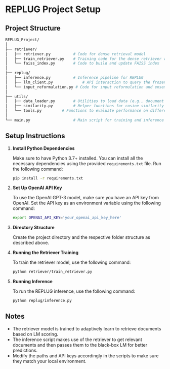 # REPLUG Project Setup

## Project Structure

```bash
REPLUG_Project/
│
├── retriever/
│   ├── retriever.py          # Code for dense retrieval model
│   ├── train_retriever.py    # Training code for the dense retriever with LM-Supervised Retrieval (LSR)
│   └── faiss_index.py        # Code to build and update FAISS index
│
├── replug/
│   ├── inference.py          # Inference pipeline for REPLUG
│   ├── llm_client.py             # API interaction to query the frozen black-box LM (e.g., GPT-3)
│   └── input_reformulation.py # Code for input reformulation and ensemble method
│
├── utils/
│   ├── data_loader.py        # Utilities to load data (e.g., document corpus, queries)
│   ├── similarity.py         # Helper functions for cosine similarity and document embedding
│   └── tools.py         # Functions to evaluate performance on different tasks
│
└── main.py                   # Main script for training and inference operations
```

## Setup Instructions

1. **Install Python Dependencies**

   Make sure to have Python 3.7+ installed. You can install all the necessary dependencies using the provided `requirements.txt` file. Run the following command:

   ```bash
   pip install -r requirements.txt
   ```

2. **Set Up OpenAI API Key**

   To use the OpenAI GPT-3 model, make sure you have an API key from OpenAI. Set the API key as an environment variable using the following command:

   ```bash
   export OPENAI_API_KEY='your_openai_api_key_here'
   ```

3. **Directory Structure**

   Create the project directory and the respective folder structure as described above.

4. **Running the Retriever Training**

   To train the retriever model, use the following command:

   ```bash
   python retriever/train_retriever.py
   ```

5. **Running Inference**

   To run the REPLUG inference, use the following command:

   ```bash
   python replug/inference.py
   ```

## Notes

- The retriever model is trained to adaptively learn to retrieve documents based on LM scoring.
- The inference script makes use of the retriever to get relevant documents and then passes them to the black-box LM for better predictions.
- Modify the paths and API keys accordingly in the scripts to make sure they match your local environment.

